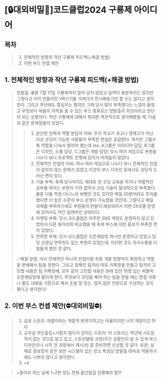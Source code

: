 [🔒대외비밀🤫]코드클럽2024 구룡제 아이디어
=====================
## 목차
> 1. 전체적인 방향과 작년 구룡제 피드백(+해결 방법)
> 2. 이번 부스 컨셉 제안

## 1. 전체적인 방향과 작년 구룡제 피드백(+해결 방법)
> 방탈출: 물론 7월 17일 구룡제까지 얼마 남지 않았고 실력이 충분하지는 않지만 그렇다고 이미 만들어진 VR기기들 가져다가 전시해놓기만 할 수는 없다고 생각한다.
> 그리고 작년에도 열심히는 했지만 그때 당시 많이 부족했다는 느낌이 들었고 무엇보다 애들의 이목을 끌 수 있는 부스 종류로는 방탈출이 최선이라고 판단이 되는 상황이다.
> 작년 구룡제에 대해서 최대한 객관적으로 생각해봤을 때, 다음과 같은 문제점들이 있었다.
>   > 1) 분산된 인력과 역할 분담의 미비: 우리 학교가 과고나 영재고가 아닌 이상 코딩이 가능한 사람들이 부족한 현실은 공감한다. 하지만 그럴수록 역할을 나눠서 했어야 했는데
>   > (ex. A그룹은 아이디어 담당, B그룹은 디자인, 소품 담당, C그룹은 개발 담당) 당시 여러 게임으로 부원을 나누다 보니 프로젝트 진행에 있어서 어려움이 많았다.
>   > 2) 전체적인 컨셉의 미비: 역시 여러 게임으로 나누다 보니 전체적인 컨셉이 잡히지 않는 문제가 있었고 이것이 부스 디자인 등에서도 상당히 드러난 면이 있다.
>   > 3) 기술 부족: 축제 당시까지도 제대로 된 코딩 교육을 하거나 자발적인 공부를 하려는 부원이 거의 없어서 코딩 기술이 절대적으로 부족했다. 물론 다들 학원 다니느라
>   > 바빴던 것도 있지만 매일 20분이라도 투자를 했다면 더 높은 수준의 부스 운영이 가능했을 것인데, 그렇다고 매일 과제를 부여하기에도 부원들의 반발이 예상되어서
>   > 이번 24코클 운영에 있어서도 약간 딜레마인 상태이다.
>   > 4) 마켓팅 부족: 당시 코드클럽은 아무런 SNS 계정도 운영하지 않고 있었어서 다른 동아리와 비교했을 때 축제 부스에 대한 홍보가 부족한 면이 있었다.
>   > 5) 연락망 부재: 당시 코드클럽은 오픈채팅방 하나만 운영하고 있었고 담당 선생님 연락처도 없는 부원이 있었는데, 이러한 것도 의사소통을 더 힘들게 했던 것 같다.
>   >
> ✅해결 방법: 미리 전체적인 하나의 컨셉이랑 최종 개발 방향까지 확정하고 역할을 분배해서 팀을 정한다. 그리고 정해진 팀끼리 따로 카톡방을 만들고 팀끼리 고민할
> 내용은 팀 카톡방에, 모두 같이 고민할 내용은 원래 있던 15명 있는 퍼블릭 오픈채팅방에 올리게 한다. 무엇보다 코딩을 해야 하는 팀을 받을 때는 면접 서류나 별도
> 내용을 기준으로 해서 손발 잘 맞는, 많지 않은 인원으로 구성하는 것이 좋다고 생각한다!
## 2. 이번 부스 컨셉 제안(⛔️대외비밀⛔️)
> 1) 공포 스토리: 여름이라는 계절적 분위기하고는 어울리지만 너무 재탕이긴 하다
> 2) 교무실 무단출입+시험지 털다가 갇히는 스토리: 이 스토리는 작년에 시도된 적이 없는 것으로 알고 있고, 스토리텔링 과정(무슨 상황인지 알 수 있게 부스 디자인이나 시작 전 과정에서 제시)만 잘 준비하면 신선할 것 같다. 또한, 실제로 경보장치 같은 보안 시스템이 있는 장소 특성상 방탈출 테마로 적용하기에도
> 나쁘지 않다고 생각한다.
> 3) +a


> +동아리 하는 날에 1~2번 정도 전체 중간점검 진행해야 함!!!
